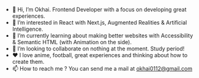 - 👋 Hi, I’m Okhai. Frontend Developer with a focus on developing great experiences.
- 👀 I’m interested in React with Next.js, Augmented Realities & Artificial Intelligence.
- 🌱 I’m currently learning about making better websites with Accessibility & Semantic HTML (with Animation on the side).
- 💞️ I’m looking to collaborate on nothing at the moment. Study period!
- ♥️ I love anime, football, great experiences and thinking about how to create them.
- 📫 How to reach me ? You can send me a mail at okhai0112@gmail.com

<!---
MomohNobert/MomohNobert is a ✨ special ✨ repository because its `README.md` (this file) appears on your GitHub profile.
You can click the Preview link to take a look at your changes.
--->
